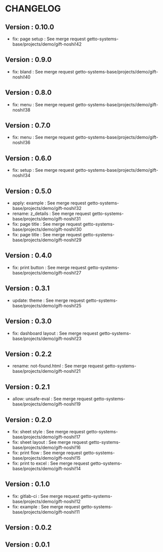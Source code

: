 # CHANGELOG

## Version : 0.10.0

- fix: page setup : See merge request getto-systems-base/projects/demo/gift-noshi!42


## Version : 0.9.0

- fix: bland : See merge request getto-systems-base/projects/demo/gift-noshi!40


## Version : 0.8.0

- fix: menu : See merge request getto-systems-base/projects/demo/gift-noshi!38


## Version : 0.7.0

- fix: menu : See merge request getto-systems-base/projects/demo/gift-noshi!36


## Version : 0.6.0

- fix: setup : See merge request getto-systems-base/projects/demo/gift-noshi!34



## Version : 0.5.0

- apply: example : See merge request getto-systems-base/projects/demo/gift-noshi!32
- rename: z_details : See merge request getto-systems-base/projects/demo/gift-noshi!31
- fix: page title : See merge request getto-systems-base/projects/demo/gift-noshi!30
- fix: page title : See merge request getto-systems-base/projects/demo/gift-noshi!29


## Version : 0.4.0

- fix: print button : See merge request getto-systems-base/projects/demo/gift-noshi!27


## Version : 0.3.1

- update: theme : See merge request getto-systems-base/projects/demo/gift-noshi!25


## Version : 0.3.0

- fix: dashboard layout : See merge request getto-systems-base/projects/demo/gift-noshi!23


## Version : 0.2.2

- rename: not-found.html : See merge request getto-systems-base/projects/demo/gift-noshi!21


## Version : 0.2.1

- allow: unsafe-eval : See merge request getto-systems-base/projects/demo/gift-noshi!19


## Version : 0.2.0

- fix: sheet style : See merge request getto-systems-base/projects/demo/gift-noshi!17
- fix: sheet layout : See merge request getto-systems-base/projects/demo/gift-noshi!16
- fix: print flow : See merge request getto-systems-base/projects/demo/gift-noshi!15
- fix: print to excel : See merge request getto-systems-base/projects/demo/gift-noshi!14


## Version : 0.1.0

- fix: gitlab-ci : See merge request getto-systems-base/projects/demo/gift-noshi!12
- fix: example : See merge request getto-systems-base/projects/demo/gift-noshi!11


## Version : 0.0.2



## Version : 0.0.1


